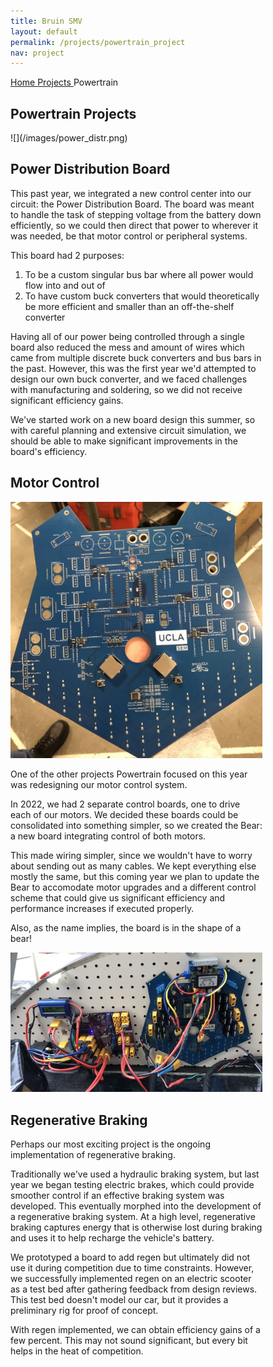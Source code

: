 ```yaml
---
title: Bruin SMV
layout: default
permalink: /projects/powertrain_project
nav: project
---
```


<section class="hero-wrap hero-wrap-2" style="background-image: url('/images/work.png');" data-stellar-background-ratio="0.5">
    <div class="overlay"></div>
    <div class="container">
        <div class="row no-gutters slider-text align-items-end">
            <div class="col-md-9 ftco-animate pb-5">
                <p class="breadcrumbs mb-2"><span class="mr-2"><a href="/">Home <i class="ion-ios-arrow-forward"></i></a></span> <span class="mr-2"><a href="../project.html">Projects <i class="ion-ios-arrow-forward"></i></a></span> <span>Powertrain <i class="ion-ios-arrow-forward"></i></span></p>
                <h1 class="mb-0 bread">Powertrain Projects</h1>
            </div>
        </div>
    </div>
</section>

<section class="ftco-section ftco-degree-bg">
    <div class="container">
        <div class="row" style="justify-content: center;">
            <div class="col-lg-8 ftco-animate" style="max-width: 80%;" markdown="1">
    ![](/images/power_distr.png)

Power Distribution Board
------------------------

This past year, we integrated a new control center into our circuit: the Power Distribution Board. The board was meant to handle the task of stepping voltage from the battery down efficiently, so we could then direct that power to wherever it was needed, be that motor control or peripheral systems.

This board had 2 purposes:

1.  To be a custom singular bus bar where all power would flow into and out of
2.  To have custom buck converters that would theoretically be more efficient and smaller than an off-the-shelf converter

Having all of our power being controlled through a single board also reduced the mess and amount of wires which came from multiple discrete buck converters and bus bars in the past. However, this was the first year we'd attempted to design our own buck converter, and we faced challenges with manufacturing and soldering, so we did not receive significant efficiency gains.

We've started work on a new board design this summer, so with careful planning and extensive circuit simulation, we should be able to make significant improvements in the board's efficiency.

Motor Control
-------------

![](/images/bear_board.png)

One of the other projects Powertrain focused on this year was redesigning our motor control system.

In 2022, we had 2 separate control boards, one to drive each of our motors. We decided these boards could be consolidated into something simpler, so we created the Bear: a new board integrating control of both motors.

This made wiring simpler, since we wouldn't have to worry about sending out as many cables. We kept everything else mostly the same, but this coming year we plan to update the Bear to accomodate motor upgrades and a different control scheme that could give us significant efficiency and performance increases if executed properly.

Also, as the name implies, the board is in the shape of a bear!

![](/images/bear_and_power.png)

Regenerative Braking
--------------------

Perhaps our most exciting project is the ongoing implementation of regenerative braking.

Traditionally we've used a hydraulic braking system, but last year we began testing electric brakes, which could provide smoother control if an effective braking system was developed. This eventually morphed into the development of a regenerative braking system. At a high level, regenerative braking captures energy that is otherwise lost during braking and uses it to help recharge the vehicle's battery.

We prototyped a board to add regen but ultimately did not use it during competition due to time constraints. However, we successfully implemented regen on an electric scooter as a test bed after gathering feedback from design reviews. This test bed doesn't model our car, but it provides a preliminary rig for proof of concept.

With regen implemented, we can obtain efficiency gains of a few percent. This may not sound significant, but every bit helps in the heat of competition.
            </div>
        </div>
    </div>
</section> <!-- .section -->